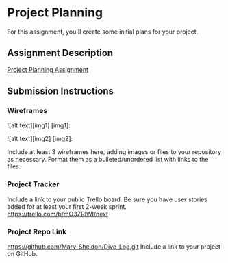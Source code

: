 # Project Planning
For this assignment, you'll create some initial plans for your project.

## Assignment Description
[Project Planning Assignment](https://education.launchcode.org/liftoff/modules/assignments/project-planning)

## Submission Instructions

### Wireframes

![alt text][img1]
[img1]: 

![alt text][img2]
[img2]: 




Include at least 3 wireframes here, adding images or files to your repository as necessary. Format them as a bulleted/unordered list with links to the files.

### Project Tracker

Include a link to your public Trello board. Be sure you have user stories added for at least your first 2-week sprint.
https://trello.com/b/mO3ZRlWI/next

### Project Repo Link
https://github.com/Mary-Sheldon/Dive-Log.git
Include a link to your project on GitHub.
